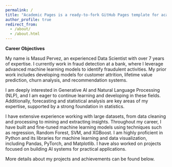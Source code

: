 ```yaml
---
permalink: /
title: "Academic Pages is a ready-to-fork GitHub Pages template for academic personal websites"
author_profile: true
redirect_from: 
  - /about/
  - /about.html
---
```


**Career Objectives**

My name is Masud Pervez, an experienced Data Scientist with over 7 years of expertise. I currently work in fraud detection at a bank, where I leverage advanced machine learning models to identify fraudulent activities. My prior work includes developing models for customer attrition, lifetime value prediction, churn analysis, and recommendation systems.

I am deeply interested in Generative AI and Natural Language Processing (NLP), and I am eager to continue learning and developing in these fields. Additionally, forecasting and statistical analysis are key areas of my expertise, supported by a strong foundation in statistics.

I have extensive experience working with large datasets, from data cleaning and processing to mining and extracting insights. Throughout my career, I have built and fine-tuned machine learning models using techniques such as regression, Random Forest, SVM, and XGBoost. I am highly proficient in Python and its libraries for machine learning and data visualization, including Pandas, PyTorch, and Matplotlib. I have also worked on projects focused on building AI systems for practical applications.

More details about my projects and achievements can be found below.